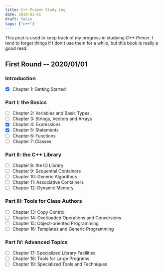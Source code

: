 ```yaml
---
title: C++ Primer Study Log
date: 2019-01-01
draft: false
tags: ["c++"]
---
```


This post is used to keep track of my progress in studying *C++ Primer*.
I tend to forget things if I don't use them for a while, but this book is really a good read.

## First Round -- 2020/01/01

### Introduction

- [x] Chapter 1: Getting Started

### Part I: the Basics

- [ ] Chapter 2: Variables and Basic Types
- [ ] Chapter 3: Strings, Vectors and Arrays
- [x] Chapter 4: Expressions
- [x] Chapter 5: Statements
- [ ] Chapter 6: Functions
- [ ] Chapter 7: Classes

### Part II: the C++ Library

- [ ] Chapter 8: the IO Library
- [ ] Chapter 9: Sequential Containers
- [ ] Chapter 10: Generic Algorithms
- [ ] Chapter 11: Associative Containers
- [ ] Chapter 12: Dynamic Memory

### Part III: Tools for Class Authors

- [ ] Chapter 13: Copy Control
- [ ] Chapter 14: Overloaded Operations and Conversions
- [ ] Chapter 15: Object-oriented Programming
- [ ] Chapter 16: Templates and Generic Programming

### Part IV: Advanced Topics

- [ ] Chapter 17: Specialized Library Facilities
- [ ] Chapter 18: Tools for Large Programs
- [ ] Chapter 19: Specialized Tools and Techniques
